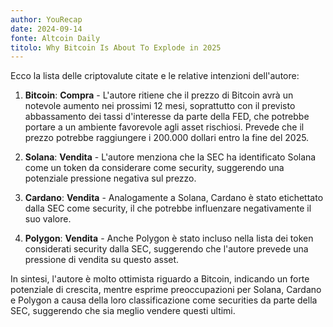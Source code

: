 ```yaml
---
author: YouRecap
date: 2024-09-14
fonte: Altcoin Daily
titolo: Why Bitcoin Is About To Explode in 2025
---
```


Ecco la lista delle criptovalute citate e le relative intenzioni dell'autore:

1. **Bitcoin**: **Compra** - L'autore ritiene che il prezzo di Bitcoin avrà un notevole aumento nei prossimi 12 mesi, soprattutto con il previsto abbassamento dei tassi d'interesse da parte della FED, che potrebbe portare a un ambiente favorevole agli asset rischiosi. Prevede che il prezzo potrebbe raggiungere i 200.000 dollari entro la fine del 2025.

2. **Solana**: **Vendita** - L'autore menziona che la SEC ha identificato Solana come un token da considerare come security, suggerendo una potenziale pressione negativa sul prezzo.

3. **Cardano**: **Vendita** - Analogamente a Solana, Cardano è stato etichettato dalla SEC come security, il che potrebbe influenzare negativamente il suo valore.

4. **Polygon**: **Vendita** - Anche Polygon è stato incluso nella lista dei token considerati security dalla SEC, suggerendo che l'autore prevede una pressione di vendita su questo asset.

In sintesi, l'autore è molto ottimista riguardo a Bitcoin, indicando un forte potenziale di crescita, mentre esprime preoccupazioni per Solana, Cardano e Polygon a causa della loro classificazione come securities da parte della SEC, suggerendo che sia meglio vendere questi ultimi.

